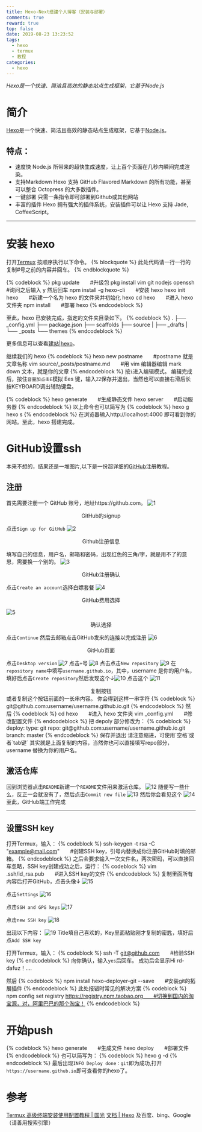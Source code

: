 ```yaml
---
title: Hexo-Next搭建个人博客（安装与部署）
comments: true
reward: true
top: false
date: 2019-08-23 13:23:52
tags: 
  - hexo
  - termux
  - 教程
categories:
  - hexo
---
```

*Hexo是一个快速、简洁且高效的静态站点生成框架，它基于Node.js*
<!-- more -->
# 简介
[Hexo](https://hexo.io/zh-cn/)是一个快速、简洁且高效的静态站点生成框架，它基于[Node.js](https://nodejs.org/en/)。
## 特点：

- 速度快
  Node.js 所带来的超快生成速度，让上百个页面在几秒内瞬间完成渲染。
- 支持Markdown
  Hexo 支持 GitHub Flavored Markdown 的所有功能，甚至可以整合 Octopress 的大多数插件。
- 一键部署
  只需一条指令即可部署到Github或其他网站
- 丰富的插件
  Hexo 拥有强大的插件系统，安装插件可以让 Hexo 支持 Jade, CoffeeScript。

---

# 安装 hexo
打开[Termux](https://termux.com/)
按顺序执行以下命令。
{% blockquote %}
此处代码请一行一行的复制#号之前的内容并回车。
{% endblockquote %}

{% codeblock %}
pkg update　　#升级包
pkg install vim git nodejs openssh　　#询问之后输入 y 然后回车
npm install -g hexo-cli　　#安装 hexo
hexo init hexo　　#新建一个名为 hexo 的文件夹并初始化 hexo
cd hexo　　#进入 hexo 文件夹
npm install　　#部署 hexo
{% endcodeblock %}

至此，hexo 已安装完成，指定的文件夹目录如下。
{% codeblock %}
.
├── _config.yml
├── package.json
├── scaffolds
├── source
|   ├── _drafts
|   └── _posts
└── themes
{% endcodeblock %}

更多信息可以查看[建站|hexo](https://hexo.io/zh-cn/docs/setup)。

继续我们的 hexo
{% codeblock %}
hexo new postname　　#postname 就是文章名称
vim source/_posts/postname.md　　#用 vim 编辑器编辑 mark down 文本，就是你的文章
{% endcodeblock %}
按`i`进入编辑模式。
编辑完成后，按住`音量加点击E`模拟 Ees 键，输入`ZZ`保存并退出，当然也可以直接右滑后长按KEYBOARD调出辅助键盘。

{% codeblock %}
hexo generate　　#生成静态文件
hexo server　　#启动服务器
{% endcodeblock %}
以上命令也可以简写为
{% codeblock %}
hexo g
hexo s
{% endcodeblock %}
在浏览器输入http://localhost:4000 即可看到你的网站。至此，hexo 搭建完成。


# GitHub设置ssh
本来不想的，结果还是一堆图片,以下是一份超详细的[GitHub](https://github.com)注册教程。

## 注册
首先需要注册一个 GitHub 账号，地址https://github.com。
![1](https://res.cloudinary.com/q2438175594/image/upload/v1566541198/Hexo-Next%E6%90%AD%E5%BB%BA%E4%B8%AA%E4%BA%BA%E5%8D%9A%E5%AE%A2%EF%BC%88%E5%AE%89%E8%A3%85%E4%B8%8E%E9%83%A8%E7%BD%B2%EF%BC%89/1.png)
<center>GitHub的signup</center>

点击`Sign up for GitHub`
![2](https://res.cloudinary.com/q2438175594/image/upload/v1566541410/Hexo-Next%E6%90%AD%E5%BB%BA%E4%B8%AA%E4%BA%BA%E5%8D%9A%E5%AE%A2%EF%BC%88%E5%AE%89%E8%A3%85%E4%B8%8E%E9%83%A8%E7%BD%B2%EF%BC%89/2.png)
<center>Github注册信息</center>

填写自己的信息，用户名，邮箱和密码，出现红色的三角/字，就是用不了的意思，需要换一个别的。
![3](https://res.cloudinary.com/q2438175594/image/upload/v1566541469/Hexo-Next%E6%90%AD%E5%BB%BA%E4%B8%AA%E4%BA%BA%E5%8D%9A%E5%AE%A2%EF%BC%88%E5%AE%89%E8%A3%85%E4%B8%8E%E9%83%A8%E7%BD%B2%EF%BC%89/3.png)
<center>GitHub注册确认</center>

点击`Create an account`选择白嫖套餐
![4](https://res.cloudinary.com/q2438175594/image/upload/v1566541513/Hexo-Next%E6%90%AD%E5%BB%BA%E4%B8%AA%E4%BA%BA%E5%8D%9A%E5%AE%A2%EF%BC%88%E5%AE%89%E8%A3%85%E4%B8%8E%E9%83%A8%E7%BD%B2%EF%BC%89/4.png)
<center>GitHub费用选择</center>

![5](https://res.cloudinary.com/q2438175594/image/upload/v1566541573/Hexo-Next%E6%90%AD%E5%BB%BA%E4%B8%AA%E4%BA%BA%E5%8D%9A%E5%AE%A2%EF%BC%88%E5%AE%89%E8%A3%85%E4%B8%8E%E9%83%A8%E7%BD%B2%EF%BC%89/5.png)
<center>确认选择</center>

点击`Continue`
然后去邮箱点击GitHub发来的连接以完成注册
![6](https://res.cloudinary.com/q2438175594/image/upload/v1566541620/Hexo-Next%E6%90%AD%E5%BB%BA%E4%B8%AA%E4%BA%BA%E5%8D%9A%E5%AE%A2%EF%BC%88%E5%AE%89%E8%A3%85%E4%B8%8E%E9%83%A8%E7%BD%B2%EF%BC%89/6.png)
<center>GitHub页面</center>

点击`Desktop version`
![7](https://res.cloudinary.com/q2438175594/image/upload/v1566541662/Hexo-Next%E6%90%AD%E5%BB%BA%E4%B8%AA%E4%BA%BA%E5%8D%9A%E5%AE%A2%EF%BC%88%E5%AE%89%E8%A3%85%E4%B8%8E%E9%83%A8%E7%BD%B2%EF%BC%89/7.png)
点击`+`号
![8](https://res.cloudinary.com/q2438175594/image/upload/v1566541728/Hexo-Next%E6%90%AD%E5%BB%BA%E4%B8%AA%E4%BA%BA%E5%8D%9A%E5%AE%A2%EF%BC%88%E5%AE%89%E8%A3%85%E4%B8%8E%E9%83%A8%E7%BD%B2%EF%BC%89/8.png)
点击点击`New repository`
![9](https://res.cloudinary.com/q2438175594/image/upload/v1566541781/Hexo-Next%E6%90%AD%E5%BB%BA%E4%B8%AA%E4%BA%BA%E5%8D%9A%E5%AE%A2%EF%BC%88%E5%AE%89%E8%A3%85%E4%B8%8E%E9%83%A8%E7%BD%B2%EF%BC%89/9.png)
在`repository name`中填写`username.github.io`，其中，username 是你的用户名，填好后点击`Create repository`然后发现这个↓![10](https://res.cloudinary.com/q2438175594/image/upload/v1566541830/Hexo-Next%E6%90%AD%E5%BB%BA%E4%B8%AA%E4%BA%BA%E5%8D%9A%E5%AE%A2%EF%BC%88%E5%AE%89%E8%A3%85%E4%B8%8E%E9%83%A8%E7%BD%B2%EF%BC%89/10.png)
点击这个
![11](https://res.cloudinary.com/q2438175594/image/upload/v1566541879/Hexo-Next%E6%90%AD%E5%BB%BA%E4%B8%AA%E4%BA%BA%E5%8D%9A%E5%AE%A2%EF%BC%88%E5%AE%89%E8%A3%85%E4%B8%8E%E9%83%A8%E7%BD%B2%EF%BC%89/11.png)
<center>复制按钮</center>
或者复制这个按钮前面的一长串内容。
你会得到这样一串字符
{% codeblock %}
git@github.com:username/username.github.io.git
{% endcodeblock %}
然后
{% codeblock %}
cd hexo　　#进入 hexo 文件夹
vim _config.yml　　#修改配置文件
{% endcodeblock %}
把 depoly 部分修改为：
{% codeblock %}
deploy:
  type: git
  repo: git@github.com:username/username.github.io.git
  branch: master
{% endcodeblock %}
保存并退出
请注意缩进，可使用`空格`或者`tab键`
其实就是上面复制的内容，当然你也可以直接填写repo部分，username 替换为你的用户名。

## 激活仓库
回到浏览器点击`README`新建一个`README`文件用来激活仓库。
![12](https://res.cloudinary.com/q2438175594/image/upload/v1566541931/Hexo-Next%E6%90%AD%E5%BB%BA%E4%B8%AA%E4%BA%BA%E5%8D%9A%E5%AE%A2%EF%BC%88%E5%AE%89%E8%A3%85%E4%B8%8E%E9%83%A8%E7%BD%B2%EF%BC%89/12.png)
随便写一些什么，反正一会就没有了，然后点击`Commit new file`
![13](https://res.cloudinary.com/q2438175594/image/upload/v1566541995/Hexo-Next%E6%90%AD%E5%BB%BA%E4%B8%AA%E4%BA%BA%E5%8D%9A%E5%AE%A2%EF%BC%88%E5%AE%89%E8%A3%85%E4%B8%8E%E9%83%A8%E7%BD%B2%EF%BC%89/13.png)
然后你会看见这个
![14](https://res.cloudinary.com/q2438175594/image/upload/v1566542065/Hexo-Next%E6%90%AD%E5%BB%BA%E4%B8%AA%E4%BA%BA%E5%8D%9A%E5%AE%A2%EF%BC%88%E5%AE%89%E8%A3%85%E4%B8%8E%E9%83%A8%E7%BD%B2%EF%BC%89/14.png)
至此，GitHub端工作完成

---

## 设置SSH key
打开Termux，输入：
{% codeblock %}
ssh-keygen -t rsa -C "example@mail.com"　　#创建SSH key，引号内替换成你注册GitHub时填的邮箱。
{% endcodeblock %}
之后会要求输入一次文件名，两次密码，可以直接回车忽略，SSH key创建成功之后，运行：
{% codeblock %}
vim .ssh/id_rsa.pub　　#进入SSH key的文件
{% endcodeblock %}
复制里面所有内容后打开GitHub，点击头像↓
![15](https://res.cloudinary.com/q2438175594/image/upload/v1566542125/Hexo-Next%E6%90%AD%E5%BB%BA%E4%B8%AA%E4%BA%BA%E5%8D%9A%E5%AE%A2%EF%BC%88%E5%AE%89%E8%A3%85%E4%B8%8E%E9%83%A8%E7%BD%B2%EF%BC%89/15.png)

点击`Settings`
![16](https://res.cloudinary.com/q2438175594/image/upload/v1566542181/Hexo-Next%E6%90%AD%E5%BB%BA%E4%B8%AA%E4%BA%BA%E5%8D%9A%E5%AE%A2%EF%BC%88%E5%AE%89%E8%A3%85%E4%B8%8E%E9%83%A8%E7%BD%B2%EF%BC%89/16.png)

点击`SSH and GPG keys`
![17](https://res.cloudinary.com/q2438175594/image/upload/v1566542240/Hexo-Next%E6%90%AD%E5%BB%BA%E4%B8%AA%E4%BA%BA%E5%8D%9A%E5%AE%A2%EF%BC%88%E5%AE%89%E8%A3%85%E4%B8%8E%E9%83%A8%E7%BD%B2%EF%BC%89/17.png)

点击`new SSH key`
![18](https://res.cloudinary.com/q2438175594/image/upload/v1566542297/Hexo-Next%E6%90%AD%E5%BB%BA%E4%B8%AA%E4%BA%BA%E5%8D%9A%E5%AE%A2%EF%BC%88%E5%AE%89%E8%A3%85%E4%B8%8E%E9%83%A8%E7%BD%B2%EF%BC%89/18.jpg)

出现以下内容：
![19](https://res.cloudinary.com/q2438175594/image/upload/v1566542364/Hexo-Next%E6%90%AD%E5%BB%BA%E4%B8%AA%E4%BA%BA%E5%8D%9A%E5%AE%A2%EF%BC%88%E5%AE%89%E8%A3%85%E4%B8%8E%E9%83%A8%E7%BD%B2%EF%BC%89/19.png)
Title填自己喜欢的，Key里面粘贴刚才复制的密匙，填好后点`Add SSH key`

打开Termux，输入：
{% codeblock %}
ssh -T git@github.com　　#检验SSH key
{% endcodeblock %}
向你确认，输入`yes`后回车。
成功后会显示Hi rd-dafuz！....

然后
{% codeblock %}
npm install hexo-deployer-git --save　　#安装git的拓展插件
{% endcodeblock %}
此处报错时常见的解决方案
{% codeblock %}
npm config set registry https://registry.npm.taobao.org　　#切换到国内的淘宝源，对，阿里巴巴的那个淘宝！
{% endcodeblock %}


# 开始push
{% codeblock %}
hexo generate　　#生成文件
hexo deploy　　#部署文件
{% endcodeblock %}
也可以简写为：
{% codeblock %}
hexo g -d
{% endcodeblock %}
最后出现`INFO Deploy done：git`即为成功,打开`https://username.github.io`即可查看你的hexo了。


# 参考
[Termux 高级终端安装使用配置教程 | 国光](https://www.sqlsec.com/2018/05/termux.html)
[文档 | Hexo](https://hexo.io/zh-cn/docs/)
及百度、bing、Google （请善用搜索引擎）
